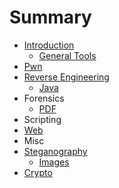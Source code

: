 # Summary

* [Introduction](README.md)
  * [General Tools](general-tools.md)
* [Pwn](chapter1.md)
* [Reverse Engineering](reverse-engineering.md)
  * [Java](reverse-engineering/java.md)
* Forensics
  * [PDF](pdf.md)
* Scripting
* [Web](web.md)
* Misc
* [Steganography](steganography.md)
  * [Images](steganography/images.md)
* [Crypto](crypto.md)

